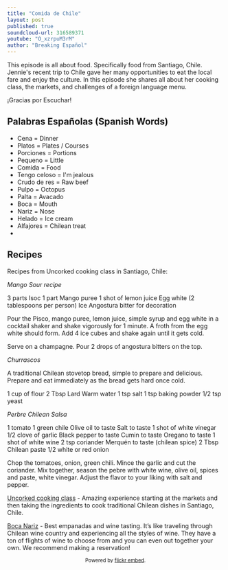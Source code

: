 ```yaml
---
title: "Comida de Chile"
layout: post
published: true
soundcloud-url: 316589371
youtube: "O_xzrpuM3rM"
author: "Breaking Español"
---
```

This episode is all about food. Specifically food from Santiago, Chile. Jennie's recent trip to Chile gave her many opportunities to eat the local fare and enjoy the culture. In this episode she shares all about her cooking class, the markets, and challenges of a foreign language menu.

¡Gracias por Escuchar!

## Palabras Españolas (Spanish Words)
- Cena = Dinner
- Platos = Plates / Courses
- Porciones = Portions
- Pequeno = Little
- Comida = Food
- Tengo celoso = I'm jealous
- Crudo de res = Raw beef
- Pulpo = Octopus
- Palta = Avacado
- Boca = Mouth
- Nariz = Nose
- Helado = Ice cream
- Alfajores = Chilean treat
-

## Recipes
Recipes from Uncorked cooking class in Santiago, Chile:

_Mango Sour recipe_

3 parts Isoc
1 part Mango puree
1 shot of lemon juice
Egg white (2 tablespoons per person)
Ice
Angostura bitter for decoration

Pour the Pisco, mango puree, lemon juice, simple syrup and egg white in a cocktail shaker and shake vigorously for 1 minute. A froth from the egg white should form. Add 4 ice cubes and shake again until it gets cold.

Serve on a champagne. Pour 2 drops of angostura bitters on the top.

_Churrascos_

A traditional Chilean stovetop bread, simple to prepare and delicious. Prepare and eat immediately as the bread gets hard once cold.

1 cup of flour
2 Tbsp Lard
Warm water
1 tsp salt
1 tsp baking powder
1/2 tsp yeast

_Perbre Chilean Salsa_

1 tomato
1 green chile
Olive oil to taste
Salt to taste
1 shot of white vinegar
1/2 clove of garlic
Black pepper to taste
Cumin to taste
Oregano to taste
1 shot of white wine
2 tsp coriander
Merquén to taste (chilean spice)
2 Tbsp Chilean paste
1/2 white or red onion

Chop the tomatoes, onion, green chili. Mince the garlic and cut the coriander. Mix together, season the pebre with white wine, olive oil, spices and paste, white vinegar. Adjust the flavor to your liking with salt and pepper.

[Uncorked cooking class](http://www.santiagocookingclass.com/) - Amazing experience starting at the markets and then taking the ingredients to cook traditional Chilean dishes in Santiago, Chile.

[Boca Nariz](https://www.tripadvisor.com/Restaurant_Review-g294305-d3192360-Reviews-Bocanariz-Santiago_Santiago_Metropolitan_Region.html) - Best empanadas and wine tasting. It’s like traveling through Chilean wine country and experiencing all the styles of wine. They have a ton of flights of wine to choose from and you can even out together your own. We recommend making a reservation!


<div id="flickrembed"></div><small style="display: block; text-align: center; margin: 0 auto;">Powered by <a href="https://flickrembed.com">flickr embed</a>.</small>

<script src="//flickrembed.com/embed_v2.js.php?source=flickr&layout=responsive&input=www.flickr.com/photos/147940691@N05/albums/72157682218330756&sort=2&by=album&theme=default&scale=fill&skin=default&id=58e7cf4a62622"></script>
